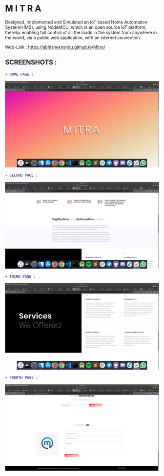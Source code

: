 # M I T R A

Designed, Implemented and Simulated an IoT based Home Automation System(HMS), using NodeMCU, which is an open source IoT platform, thereby enabling full control of all the loads in the system from anywhere in the world, via a public web application, with an internet connection.

 Web-Link : https://abhisheknaiidu.github.io/Mitra/

## SCREENSHOTS :

```diff
+ HOME PAGE :

```

![Screenshot](main.png) 


```diff
+ SECOND PAGE :

```

![Screenshot](second.png) 

```diff
+ THIRD PAGE :

```

![Screenshot](third.png) 

```diff
+ FOURTH PAGE :

```

![Screenshot](fourth.png)
